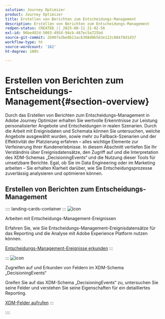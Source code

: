 ```yaml
---
solution: Journey Optimizer
product: Journey Optimizer
title: Erstellen von Berichten zum Entscheidungs-Management
description: Erstellen von Berichten zum Entscheidungs-Management
redpen-status: CREATED_||_2025-08-11_21-02-56
exl-id: 96be492d-5003-4954-94cb-467ec5a725bd
source-git-commit: 2b907a3be8b11ac6308d0b563e122c88478d1d37
workflow-type: ht
source-wordcount: '162'
ht-degree: 100%

---
```


# Erstellen von Berichten zum Entscheidungs-Management{#section-overview}

Durch das Erstellen von Berichten zum Entscheidungs-Management in Adobe Journey Optimizer erhalten Sie wertvolle Erkenntnisse zur Leistung personalisierter Angebote und Entscheidungen in realen Szenarien. Durch die Arbeit mit Ereignisdaten und Schemata können Sie untersuchen, welche Angebote ausgewählt wurden, sowie mehr zu Fallback-Szenarien und der Effektivität der Platzierung erfahren – alles wichtige Elemente zur Verfeinerung Ihrer Kundenerlebnisse. In diesem Abschnitt vertiefen Sie Ihr Verständnis über Ereignisdatensätze, den Zugriff auf und die Interpretation des XDM-Schemas „DecisioningEvents“ und die Nutzung dieser Tools für umsetzbare Berichte. Egal, ob Sie im Data Engineering oder im Marketing arbeiten – Sie erhalten Klarheit darüber, wie Sie Entscheidungsprozesse zuverlässig analysieren und optimieren können.

## Erstellen von Berichten zum Entscheidungs-Management

:::: landing-cards-container
:::
![icon](https://cdn.experienceleague.adobe.com/icons/book.svg)

Arbeiten mit Entscheidungs-Management-Ereignissen

Erfahren Sie, wie Sie Entscheidungs-Management-Ereignisdatensätze für das Reporting und die Analyse mit Adobe Experience Platform nutzen können.

[Entscheidungs-Management-Ereignisse erkunden](../using/offers/reports/get-started-events.md)
:::

:::
![icon](https://cdn.experienceleague.adobe.com/icons/list-check.svg)

Zugreifen auf und Erkunden von Feldern im XDM-Schema „DecisioningEvents“

Greifen Sie auf das XDM-Schema „DecisioningEvents“ zu, untersuchen Sie seine Felder und verstehen Sie seine Eigenschaften für ein detailliertes Reporting.

[XDM-Felder aufrufen](../using/offers/reports/xdm-fields.md)
:::

::::

